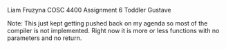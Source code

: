 Liam Fruzyna
COSC 4400
Assignment 6
Toddler Gustave

Note: This just kept getting pushed back on my agenda so most of the compiler is not implemented. Right now it is more or less functions with no parameters and no return.
